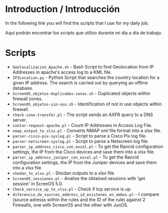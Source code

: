 # Introduction / Introducción
In the following link you will find the scripts that I use for my daily job.

Aquí podrán encontrar los scripts que utilizo durante mi día a día de trabajo.

# Scripts
* `Geolocalizacion_Apache.sh` - Bash Script to find Geolocation from IP Addresses in apache's access log
to a KML file.
* `IP2Location.py` - Python Script that searches the country location for a given IP address. The search is carried out by querying an offline database.
* `ScreenOS_objetos-duplicados-zonas.sh` - Duplicated objects within firewall zones. 
* `ScreenOS_objetos-sin-uso.sh` - Identification of not in use objects within firewall.
* `check-zone-transfer.pl` - The script sends an AXFR query to a DNS server.
* `contar-request-apache.pl` - Count IP Addresses in Access Log File.
* `nmap_output_to_xlsx.pl` - Converts NMAP xml file format into a xlsx file.
* `parser-cisco-pix-syslog.pl` - Script to parse a Cisco Pix log file.
* `parser-netscreen-syslog.pl` - Script to parse a Netscreen log file.
* `parser_ip_address_cisco_con_excel.pl` - To get the Rancid configuration settings, the IP from the Cisco devices
and save them into a xlsx file.
* `parser_ip_address_juniper_con_excel.pl` - To get the Rancid configuration settings, the IP from the Juniper devices and save them into a xlsx file.
* `shodan_to_xlsx.pl` - Shodan outputs to a xlsx file.
* `ScreenOS_sessiones.pl` - Analize the obtained sessions with 'get session' in ScreeOS 5.0.
* `Check_service_up_to_xlsx.pl` - Check if tcp service is up.
* `diferencia_de_sources_address_id_existenes_en_ambos.pl` - I compare (source adresss within the rules and the ID of the rule) against 2 Firewalls, one with ScreenOS and the other with JunOS.
